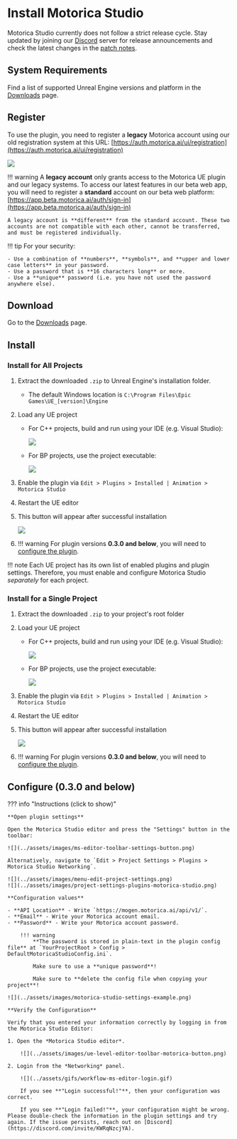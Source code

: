 # Install Motorica Studio

Motorica Studio currently does not follow a strict release cycle. Stay updated by joining our [Discord](https://discord.com/invite/KWRqNzcjYA) server for release announcements and check the latest changes in the [patch notes](../changelog.md).

## System Requirements

Find a list of supported Unreal Engine versions and platform in the [Downloads](../downloads.md) page.

## Register

To use the plugin, you need to register a **legacy** Motorica account using our old registration system at this URL: [https://auth.motorica.ai/ui/registration](https://auth.motorica.ai/ui/registration)

![](../assets/images/motorica-ory-registration.png)

!!! warning
    A **legacy account** only grants access to the Motorica UE plugin and our legacy systems. To access our latest features in our beta web app, you will need to register a **standard** account on our beta web platform: [https://app.beta.motorica.ai/auth/sign-in](https://app.beta.motorica.ai/auth/sign-in)
    
    A legacy account is **different** from the standard account. These two accounts are not compatible with each other, cannot be transferred, and must be registered individually.

!!! tip
    For your security:

    - Use a combination of **numbers**, **symbols**, and **upper and lower case letters** in your password.
    - Use a password that is **16 characters long** or more.
    - Use a **unique** password (i.e. you have not used the password anywhere else).

## Download

Go to the [Downloads](../downloads.md) page.

## Install
### Install for All Projects

1. Extract the downloaded `.zip` to Unreal Engine's installation folder.
    - The default Windows location is `C:\Program Files\Epic Games\UE_[version]\Engine`
2. Load any UE project
      - For C++ projects, build and run using your IDE (e.g. Visual Studio):

        ![](../assets/images/open-project-cpp.png)

      - For BP projects, use the project executable:        

        ![](../assets/images/open-project-bp.png)

3. Enable the plugin via `Edit > Plugins > Installed | Animation > Motorica Studio`
4. Restart the UE editor
5. This button will appear after successful installation

    ![](../assets/images/ue-level-editor-toolbar-motorica-button.png)

6. !!! warning
    For plugin versions **0.3.0 and below**, you will need to [configure the plugin](#configure-030-and-below).

!!! note
    Each UE project has its own list of enabled plugins and plugin settings. Therefore, you must enable and configure Motorica Studio *separately* for each project.

### Install for a Single Project

1. Extract the downloaded `.zip` to your project's root folder
2. Load your UE project
      - For C++ projects, build and run using your IDE (e.g. Visual Studio):

        ![](../assets/images/open-project-cpp.png)

      - For BP projects, use the project executable:

        ![](../assets/images/open-project-bp.png)

3. Enable the plugin via `Edit > Plugins > Installed | Animation > Motorica Studio`
4. Restart the UE editor
5. This button will appear after successful installation

    ![](../assets/images/ue-level-editor-toolbar-motorica-button.png)

6. !!! warning
    For plugin versions **0.3.0 and below**, you will need to [configure the plugin](#configure-030-and-below).

## Configure (0.3.0 and below)

??? info "Instructions (click to show)"

    **Open plugin settings**

    Open the Motorica Studio editor and press the "Settings" button in the toolbar:

    ![](../assets/images/ms-editor-toolbar-settings-button.png)

    Alternatively, navigate to `Edit > Project Settings > Plugins > Motorica Studio Networking`.

    ![](../assets/images/menu-edit-project-settings.png)
    ![](../assets/images/project-settings-plugins-motorica-studio.png)

    **Configuration values**

    - **API Location** - Write `https://mogen.motorica.ai/api/v1/`.
    - **Email** - Write your Motorica account email.
    - **Password** - Write your Motorica account password.

        !!! warning
            **The password is stored in plain-text in the plugin config file** at `YourProjectRoot > Config > DefaultMotoricaStudioConfig.ini`.
            
            Make sure to use a **unique password**!

            Make sure to **delete the config file when copying your project**!

    ![](../assets/images/motorica-studio-settings-example.png)

    **Verify the Configuration**

    Verify that you entered your information correctly by logging in from the Motorica Studio Editor:

    1. Open the *Motorica Studio editor*.

        ![](../assets/images/ue-level-editor-toolbar-motorica-button.png)

    2. Login from the *Networking* panel. 

        ![](../assets/gifs/workflow-ms-editor-login.gif)

        If you see **"Login successful!"**, then your configuration was correct.

        If you see **"Login failed!"**, your configuration might be wrong. Please double-check the information in the plugin settings and try again. If the issue persists, reach out on [Discord](https://discord.com/invite/KWRqNzcjYA).
